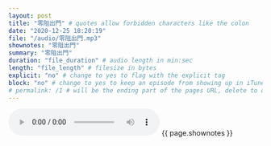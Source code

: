 ```yaml
---
layout: post
title: "零阻出門" # quotes allow forbidden characters like the colon
date: "2020-12-25 18:20:19"
file: "/audio/零阻出門.mp3"
shownotes: "零阻出門"
summary: "零阻出門"
duration: "file_duration" # audio length in min:sec
length: "file_length" # filesize in bytes
explicit: "no" # change to yes to flag with the explicit tag
block: "no" # change to yes to keep an episode from showing up in iTunes
# permalink: /1 # will be the ending part of the pages URL, delete to default to the title
---
```


<audio controls>
<source src="{{site.url}}{{site.baseurl}}{{ page.file }}" type="audio/x-mp3">
Your browser does not support the audio element.
</audio>
{{ page.shownotes }}
